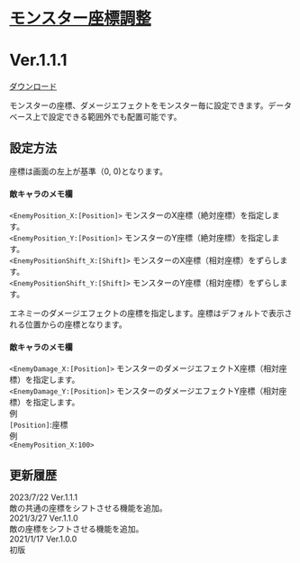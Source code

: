 # [モンスター座標調整](https://raw.githubusercontent.com/nuun888/MZ/master/NUUN_NUUN_EnemyPosition.js)
# Ver.1.1.1
[ダウンロード](https://raw.githubusercontent.com/nuun888/MZ/master/NUUN_EnemyPosition.js)

モンスターの座標、ダメージエフェクトをモンスター毎に設定できます。データベース上で設定できる範囲外でも配置可能です。  

## 設定方法
座標は画面の左上が基準（0, 0)となります。    

#### 敵キャラのメモ欄
`<EnemyPosition_X:[Position]>` モンスターのX座標（絶対座標）を指定します。  
`<EnemyPosition_Y:[Position]>` モンスターのY座標（絶対座標）を指定します。  
`<EnemyPositionShift_X:[Shift]>` モンスターのX座標（相対座標）をずらします。  
`<EnemyPositionShift_Y:[Shift]>` モンスターのY座標（相対座標）をずらします。  

エネミーのダメージエフェクトの座標を指定します。座標はデフォルトで表示される位置からの座標となります。  
#### 敵キャラのメモ欄
`<EnemyDamage_X:[Position]>` モンスターのダメージエフェクトX座標（相対座標）を指定します。  
`<EnemyDamage_Y:[Position]>` モンスターのダメージエフェクトY座標（相対座標）を指定します。  
例  
`[Position]`:座標  
例  
`<EnemyPosition_X:100>`  

## 更新履歴
2023/7/22 Ver.1.1.1  
敵の共通の座標をシフトさせる機能を追加。  
2021/3/27 Ver.1.1.0  
敵の座標をシフトさせる機能を追加。  
2021/1/17 Ver.1.0.0  
初版  
